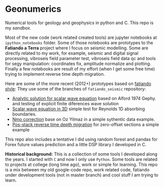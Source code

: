 Geonumerics
===========

Numerical tools for geology and geophysics in python and C. 
This repo is my *sandbox*.

Most of the new code (work related created tools) are jupyter notebooks at `ipython_notebooks` folder. Some of those notebooks are prototypes to the **Fatiando a Terra** project where I focus on seismic modelling. Some are directly related to my work, for example, seismic and digital signal processing,  vibroseis field parameter test, vibroseis field data qc and tools for segy manipulation: coordinates fix, amplitude normalize and plotting. Finally a few notebooks are result of my effort (when I get some free time) trying to implement reverse time depth migration. 

Here are some of the more recent (2012+) prototypes based on [fatiando style](https://github.com/fatiando/prototypes):
They use some of the branches of `fatiando_seismic` repository:

* [Analytic solution for scalar wave equation](http://nbviewer.ipython.org/github/eusoubrasileiro/geonumerics/blob/master/ipython_notebooks/Fatiando%20-%20F.D.%20vs%20Analytic%20Solution.ipynb) based on Alford 1974 Gephy. and testing of explicit finite diferences wave solution
* [Scalar wave equation in 3D](http://nbviewer.ipython.org/github/eusoubrasileiro/geonumerics/blob/master/ipython_notebooks/Fatiando%20Scalar3.ipynb) simple test for Reynolds 1D absorbing boundaries.
* [Nmo correction](http://nbviewer.ipython.org/github/eusoubrasileiro/geonumerics/blob/master/ipython_notebooks/Geonumerics%20-%20Nmo%20and%20Rms%20velocity.ipynb) base on Oz Yilmaz in a simple sythentic data example.
* [Pos-stack reverse time depth migration](http://nbviewer.ipython.org/github/eusoubrasileiro/geonumerics/blob/master/ipython_notebooks/Fatiando%20RTM%20zero-offset.ipynb) for zero-offset sections a simple example

This repo also includes a tentative I did using random forest and pandas for Forex future values prediction and
a little DSP library I developed in C.

**Historical background:**
This is a collection of some tools I developed along the years. I started with `C` and now I only use `Python`. 
Some tools are related to projects at college (long time ago), work or simple for learning. 
This repo is a mix between my old google-code repo, work related code, fatiando under development tools (not in master branch) and cool stuff I am trying to learn.

